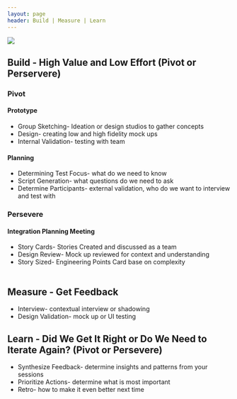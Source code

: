 ```yaml
---
layout: page
header: Build | Measure | Learn
---
```


<!--<h1>Purpose</h1>
<p>The purpose of this playbook is to have a centralized, easily-sharable location for the practices that we love
@ DID(it) to live and serve as a reference point for other development teams.</p>

<div class="dropdown-divider"></div>
-->

<img src="../images/weeklycadence.png"/>

<h2>Build - High Value and Low Effort (Pivot or Perservere)</h2>
<div class="row">
<div class="col-md-6">
<h3>Pivot</h3>
<h4>Prototype </h4>
<ul>
<li>Group Sketching- Ideation or design studios to gather concepts </li>
<li>Design- creating low and high fidelity mock ups </li>
<li>Internal Validation- testing with team </li>
</ul>
<h4>Planning</h4>
<ul>
<li>Determining Test Focus- what do we need to know</li>
<li>Script Generation- what questions do we need to ask</li>
<li>Determine Participants- external validation, who do we want to interview and test with</li>
</ul>
</div>
<div class="col-md-6">
<h3>Persevere </h3>
<h4>Integration Planning Meeting </h4>
<ul>
<li>Story Cards- Stories Created and discussed as a team</li>
<li>Design Review- Mock up reviewed for context and understanding</li>
<li>Story Sized- Engineering Points Card base on complexity</li> 
</ul>
</div></div>
<div class="dropdown-divider"></div>

<h2>Measure - Get Feedback</h2>
<ul>
<li>Interview- contextual interview or shadowing</li>
<li>Design Validation- mock up or UI testing</li> 
</ul>

<div class="dropdown-divider"></div>

<h2>Learn - Did We Get It Right or Do We Need to Iterate Again? (Pivot or Persevere)</h2>
<ul>
<li>Synthesize Feedback- determine insights and patterns from your sessions</li>
<li>Prioritize Actions- determine what is most important</li>
<li>Retro- how to make it even better next time</li>
</ul>

<!--
### Approach
  
Each section within this project (see above for sections), includes their own page for members of those teams
to freely express their ideals and practices. All work should be done via GithHub Pull Requests, with a reviewer
(or pair) on each to make sure the content being published is both technically and gramatically accurate.

One should not feel pressure to contribute, but it would be awesome if you decide. It does not matter how
experienced, technical, or creative you are. Good ideas can come from anywhere, and what better way to collect
and share these than a forum like this.

### Questions

If you have any questions about the specifics of this project, feel free to contact any of the following:

- Thomas Baird (Slack: **@tmobaird**, Email: **thomas.m.baird@uscis.dhs.gov**)
- Knute Bidne (Slack: **@kgbidne**, Email: **knute.g.bidne@uscis.dhs.gov**)
- Nathan Wick (Slack: **@natewick**, Email: **nathan.l.wick@uscis.dhs.gov**)
- Bill Garr (Slack: **@billgarr**, Email: **william.j.garr@uscis.dhs.gov**) 
-->
